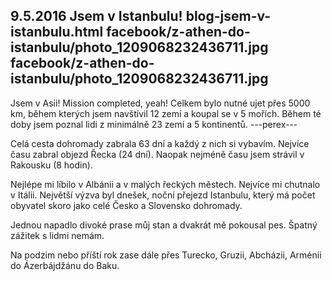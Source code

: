 9.5.2016
Jsem v Istanbulu!
blog-jsem-v-istanbulu.html
facebook/z-athen-do-istanbulu/photo_1209068232436711.jpg
facebook/z-athen-do-istanbulu/photo_1209068232436711.jpg
--------------

Jsem v Asii! Mission completed, yeah! Celkem bylo nutné ujet přes 5000 km, během kterých jsem navštívil 12 zemí a koupal se v 5 mořích. Během té doby jsem poznal lidi z minimálně 23 zemí a 5 kontinentů.
---perex---

Celá cesta dohromady zabrala 63 dní a každý z nich si vybavím. Nejvíce času zabral objezd Řecka (24 dní). Naopak nejméně času jsem strávil v Rakousku (8 hodin).

Nejlépe mi líbilo v Albánii a v malých řeckých městech. Nejvíce mi chutnalo v Itálii. Největší výzva byl dnešek, noční přejezd Istanbulu, který má počet obyvatel skoro jako celé Česko a Slovensko dohromady.

Jednou napadlo divoké prase můj stan a dvakrát mě pokousal pes. Špatný zážitek s lidmi nemám. 

Na podzim nebo příští rok zase dále přes Turecko, Gruzii, Abcházii, Arménii do Ázerbájdžánu do Baku.